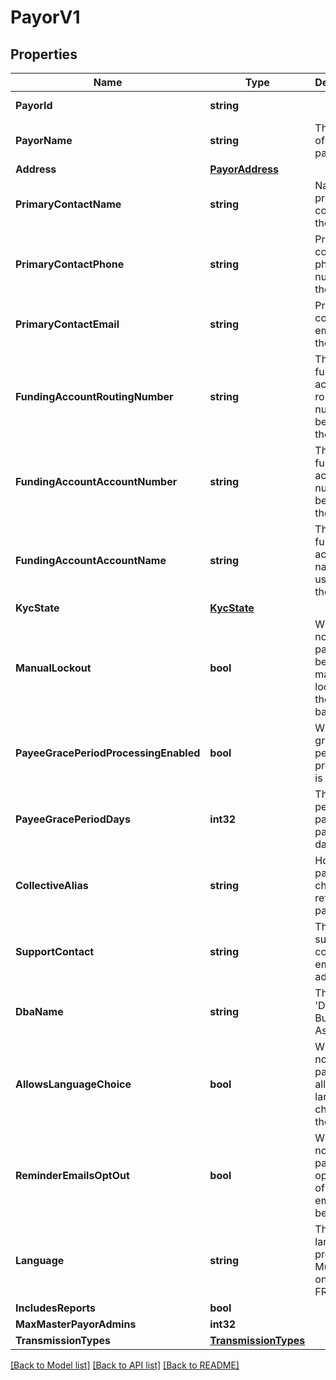 # PayorV1

## Properties

Name | Type | Description | Notes
------------ | ------------- | ------------- | -------------
**PayorId** | **string** |  | [optional] [readonly] 
**PayorName** | **string** | The name of the payor. | 
**Address** | [**PayorAddress**](PayorAddress.md) |  | [optional] 
**PrimaryContactName** | **string** | Name of primary contact for the payor. | [optional] 
**PrimaryContactPhone** | **string** | Primary contact phone number for the payor. | [optional] 
**PrimaryContactEmail** | **string** | Primary contact email for the payor. | [optional] 
**FundingAccountRoutingNumber** | **string** | The funding account routing number to be used for the payor. | [optional] 
**FundingAccountAccountNumber** | **string** | The funding account number to be used for the payor. | [optional] 
**FundingAccountAccountName** | **string** | The funding account name to be used for the payor. | [optional] 
**KycState** | [**KycState**](KycState.md) |  | [optional] 
**ManualLockout** | **bool** | Whether or not the payor has been manually locked by the backoffice. | [optional] 
**PayeeGracePeriodProcessingEnabled** | **bool** | Whether grace period processing is enabled. | [optional] [readonly] 
**PayeeGracePeriodDays** | **int32** | The grace period for paying payees in days. | [optional] [readonly] 
**CollectiveAlias** | **string** | How the payor has chosen to refer to payees. | [optional] 
**SupportContact** | **string** | The payor’s support contact email address. | [optional] 
**DbaName** | **string** | The payor’s &#39;Doing Business As&#39; name. | [optional] 
**AllowsLanguageChoice** | **bool** | Whether or not the payor allows language choice in the UI. | [optional] 
**ReminderEmailsOptOut** | **bool** | Whether or not the payor has opted-out of reminder emails being sent. | [optional] [readonly] 
**Language** | **string** | The payor’s language preference. Must be one of [EN, FR]. | [optional] 
**IncludesReports** | **bool** |  | [optional] 
**MaxMasterPayorAdmins** | **int32** |  | [optional] 
**TransmissionTypes** | [**TransmissionTypes**](TransmissionTypes.md) |  | [optional] 

[[Back to Model list]](../README.md#documentation-for-models) [[Back to API list]](../README.md#documentation-for-api-endpoints) [[Back to README]](../README.md)



